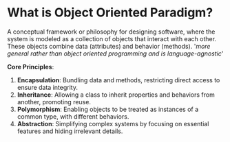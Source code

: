 # What is Object Oriented Paradigm?

A conceptual framework or philosophy for designing software, where the system is modeled as a collection of objects that interact with each other. These objects combine data (attributes) and behavior (methods). '*more general rather than object oriented programming and is language-agnostic*'

**Core Principles**:

1. **Encapsulation**: Bundling data and methods, restricting direct access to ensure data integrity.
2. **Inheritance**: Allowing a class to inherit properties and behaviors from another, promoting reuse.
3. **Polymorphism**: Enabling objects to be treated as instances of a common type, with different behaviors.
4. **Abstraction**: Simplifying complex systems by focusing on essential features and hiding irrelevant details.





